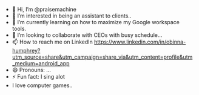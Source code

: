 - 👋 Hi, I’m @praisemachine
- 👀 I’m interested in being an assistant to clients..
- 🌱 I’m currently learning on how to maximize my Google workspace tools.
- 💞️ I’m looking to collaborate with CEOs with busy schedule...
- 📫 How to reach me on LinkedIn https://www.linkedin.com/in/obinna-humphrey?utm_source=share&utm_campaign=share_via&utm_content=profile&utm_medium=android_app
- 😄 Pronouns: ...
- ⚡ Fun fact: I sing alot
- I love computer games..

<!---
praisemachine/praisemachine is a ✨ special ✨ repository because its `README.md` (this file) appears on your GitHub profile.
You can click the Preview link to take a look at your changes.
--->
